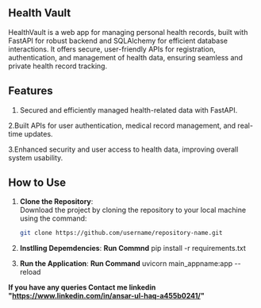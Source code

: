 ## **Health Vault**
HealthVault is a web app for managing personal health records, built with FastAPI for robust backend and SQLAlchemy for efficient database interactions. It offers secure, user-friendly APIs for registration, authentication, and management of health data, ensuring seamless and private health record tracking.


## **Features**
1. Secured and efficiently managed health-related data with FastAPI.<br/>

2.Built APIs for user authentication, medical record management, and real-time updates.<br/>

3.Enhanced security and user access to health data, improving overall system usability.<br/>


## **How to Use**

1. **Clone the Repository**:  
   Download the project by cloning the repository to your local machine using the command:
   ```bash
   git clone https://github.com/username/repository-name.git

2. **Instlling Depemdencies**:
     **Run Commnd** pip install -r requirements.txt

3. **Run the Application**:
   **Run Command** uvicorn main_appname:app --reload

**If you have any queries **Contact me** linkedin "https://www.linkedin.com/in/ansar-ul-haq-a455b0241/"**

